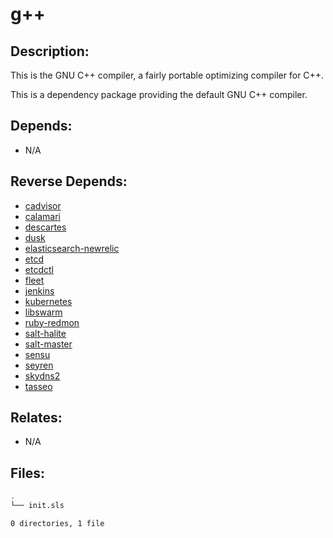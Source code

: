 # g++

## Description:

This is the GNU C++ compiler, a fairly portable optimizing compiler for C++.

This is a dependency package providing the default GNU C++ compiler.

## Depends:

  -  N/A

## Reverse Depends:

  -  [cadvisor](/salt/cadvisor)
  -  [calamari](/salt/calamari)
  -  [descartes](/salt/descartes)
  -  [dusk](/salt/dusk)
  -  [elasticsearch-newrelic](/salt/elasticsearch-newrelic)
  -  [etcd](/salt/etcd)
  -  [etcdctl](/salt/etcdctl)
  -  [fleet](/salt/fleet)
  -  [jenkins](/salt/jenkins)
  -  [kubernetes](/salt/kubernetes)
  -  [libswarm](/salt/libswarm)
  -  [ruby-redmon](/salt/ruby-redmon)
  -  [salt-halite](/salt/salt-halite)
  -  [salt-master](/salt/salt-master)
  -  [sensu](/salt/sensu)
  -  [seyren](/salt/seyren)
  -  [skydns2](/salt/skydns2)
  -  [tasseo](/salt/tasseo)

## Relates:

  -  N/A

## Files:

```bash
.
└── init.sls

0 directories, 1 file
```
